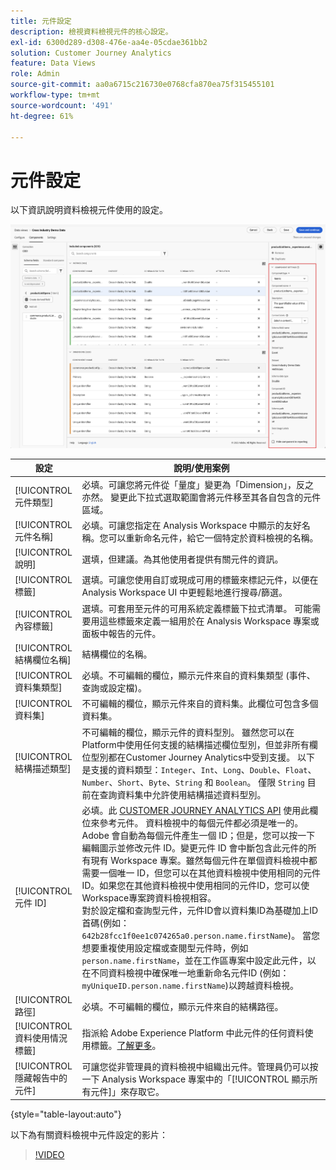 ```yaml
---
title: 元件設定
description: 檢視資料檢視元件的核心設定。
exl-id: 6300d289-d308-476e-aa4e-05cdae361bb2
solution: Customer Journey Analytics
feature: Data Views
role: Admin
source-git-commit: aa0a6715c216730e0768cfa870ea75f315455101
workflow-type: tm+mt
source-wordcount: '491'
ht-degree: 61%

---
```


# 元件設定

以下資訊說明資料檢視元件使用的設定。

![本節所述的元件設定](../assets/component-settings.png)

| 設定 | 說明/使用案例 |
| --- | --- |
| [!UICONTROL 元件類型] | 必填。可讓您將元件從「量度」變更為「Dimension」，反之亦然。 變更此下拉式選取範圍會將元件移至其各自包含的元件區域。 |
| [!UICONTROL 元件名稱] | 必填。可讓您指定在 Analysis Workspace 中顯示的友好名稱。您可以重新命名元件，給它一個特定於資料檢視的名稱。 |
| [!UICONTROL 說明] | 選填，但建議。為其他使用者提供有關元件的資訊。 |
| [!UICONTROL 標籤] | 選填。可讓您使用自訂或現成可用的標籤來標記元件，以便在 Analysis Workspace UI 中更輕鬆地進行搜尋/篩選。 |
| [!UICONTROL 內容標籤] | 選填。可套用至元件的可用系統定義標籤下拉式清單。 可能需要用這些標籤來定義一組用於在 Analysis Workspace 專案或面板中報告的元件。 |
| [!UICONTROL 結構欄位名稱] | 結構欄位的名稱。 |
| [!UICONTROL 資料集類型] | 必填。不可編輯的欄位，顯示元件來自的資料集類型 (事件、查詢或設定檔)。 |
| [!UICONTROL 資料集] | 不可編輯的欄位，顯示元件來自的資料集。此欄位可包含多個資料集。 |
| [!UICONTROL 結構描述類型] | 不可編輯的欄位，顯示元件的資料型別。 雖然您可以在Platform中使用任何支援的結構描述欄位型別，但並非所有欄位型別都在Customer Journey Analytics中受到支援。 以下是支援的資料類型：`Integer`、`Int`、`Long`、`Double`、`Float`、`Number`、`Short`、`Byte`、`String` 和 `Boolean`。 僅限 `String` 目前在查詢資料集中允許使用結構描述資料型別。 |
| [!UICONTROL 元件 ID] | 必填。此 [CUSTOMER JOURNEY ANALYTICS API](https://adobe.io/cja-apis/docs) 使用此欄位來參考元件。 資料檢視中的每個元件都必須是唯一的。Adobe 會自動為每個元件產生一個 ID；但是，您可以按一下編輯圖示並修改元件 ID。變更元件 ID 會中斷包含此元件的所有現有 Workspace 專案。雖然每個元件在單個資料檢視中都需要一個唯一 ID，但您可以在其他資料檢視中使用相同的元件 ID。如果您在其他資料檢視中使用相同的元件ID，您可以使Workspace專案跨資料檢視相容。 <br/>對於設定檔和查詢型元件，元件ID會以資料集ID為基礎加上ID首碼(例如： `642b28fcc1f0ee1c074265a0.person.name.firstName`)。 當您想要重複使用設定檔或查閱型元件時，例如 `person.name.firstName`，並在工作區專案中設定此元件，以在不同資料檢視中確保唯一地重新命名元件ID (例如： `myUniqueID.person.name.firstName`)以跨越資料檢視。 |
| [!UICONTROL 路徑] | 必填。不可編輯的欄位，顯示元件來自的結構路徑。 |
| [!UICONTROL 資料使用情況標籤] | 指派給 Adobe Experience Platform 中此元件的任何資料使用標籤。[了解更多](/help/data-views/data-governance.md)。 |
| [!UICONTROL 隱藏報告中的元件] | 可讓您從非管理員的資料檢視中組織出元件。管理員仍可以按一下 Analysis Workspace 專案中的「[!UICONTROL 顯示所有元件]」來存取它。 |

{style="table-layout:auto"}

以下為有關資料檢視中元件設定的影片：

>[!VIDEO](https://video.tv.adobe.com/v/333112/?quality=12)
